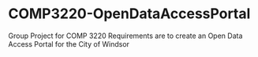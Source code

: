# COMP3220-OpenDataAccessPortal
Group Project for COMP 3220
Requirements are to create an Open Data Access Portal for the City of Windsor
